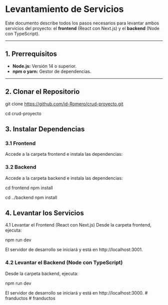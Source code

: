 # Levantamiento de Servicios

Este documento describe todos los pasos necesarios para levantar ambos servicios del proyecto: el **frontend** (React con Next.js) y el **backend** (Node con TypeScript).

---

## 1. Prerrequisitos

- **Node.js:** Versión 14 o superior.
- **npm o yarn:** Gestor de dependencias.

---

## 2. Clonar el Repositorio

git clone https://github.com/id-Romero/crud-proyecto.git

cd crud-proyecto

## 3. Instalar Dependencias

### 3.1 Frontend
Accede a la carpeta frontend e instala las dependencias:

### 3.2 Backend
Accede a la carpeta backend e instala las dependencias:

cd frontend
npm install

cd ../backend
npm install

## 4. Levantar los Servicios
4.1 Levantar el Frontend (React con Next.js)
Desde la carpeta frontend, ejecuta:

npm run dev

El servidor de desarrollo se iniciará y está en http://localhost:3001.

### 4.2 Levantar el Backend (Node con TypeScript)
Desde la carpeta backend, ejecuta:

npm run dev

El servidor de desarrollo se iniciará y está en http://localhost:3000.
#   f r a n d u c t o s  
 #   f r a n d u c t o s  
 